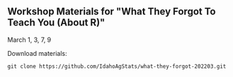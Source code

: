 
## Workshop Materials for "What They Forgot To Teach You (About R)"

March 1, 3, 7, 9

Download materials:

```
git clone https://github.com/IdahoAgStats/what-they-forgot-202203.git
```

